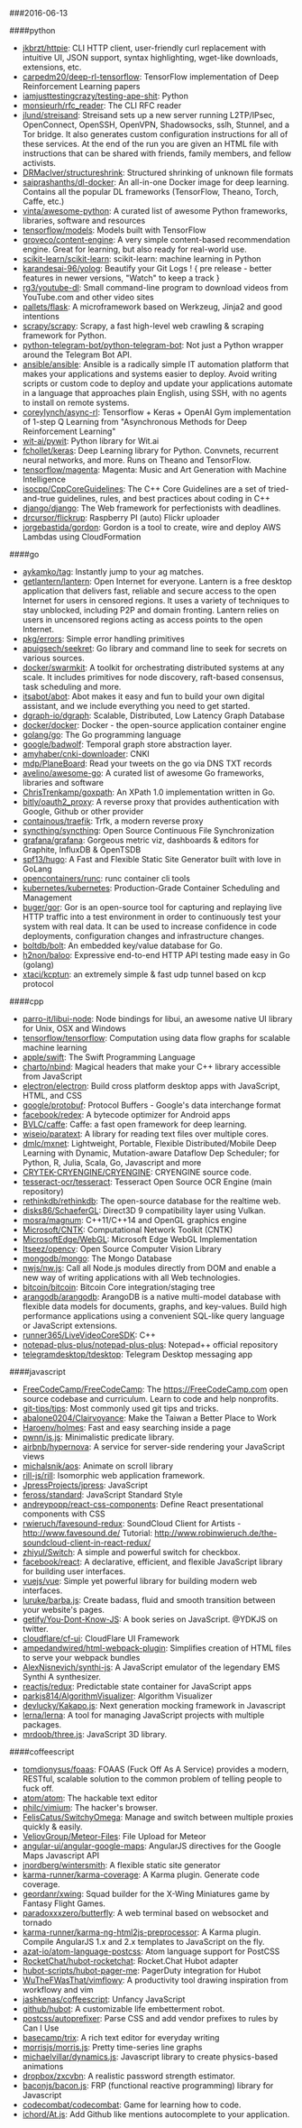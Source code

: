 ###2016-06-13

####python
* [jkbrzt/httpie](https://github.com/jkbrzt/httpie): CLI HTTP client, user-friendly curl replacement with intuitive UI, JSON support, syntax highlighting, wget-like downloads, extensions, etc.
* [carpedm20/deep-rl-tensorflow](https://github.com/carpedm20/deep-rl-tensorflow): TensorFlow implementation of Deep Reinforcement Learning papers
* [iamjusttestingcrazy/testing-ape-shit](https://github.com/iamjusttestingcrazy/testing-ape-shit): Python
* [monsieurh/rfc_reader](https://github.com/monsieurh/rfc_reader): The CLI RFC reader
* [jlund/streisand](https://github.com/jlund/streisand): Streisand sets up a new server running L2TP/IPsec, OpenConnect, OpenSSH, OpenVPN, Shadowsocks, sslh, Stunnel, and a Tor bridge. It also generates custom configuration instructions for all of these services. At the end of the run you are given an HTML file with instructions that can be shared with friends, family members, and fellow activists.
* [DRMacIver/structureshrink](https://github.com/DRMacIver/structureshrink): Structured shrinking of unknown file formats
* [saiprashanths/dl-docker](https://github.com/saiprashanths/dl-docker): An all-in-one Docker image for deep learning. Contains all the popular DL frameworks (TensorFlow, Theano, Torch, Caffe, etc.)
* [vinta/awesome-python](https://github.com/vinta/awesome-python): A curated list of awesome Python frameworks, libraries, software and resources
* [tensorflow/models](https://github.com/tensorflow/models): Models built with TensorFlow
* [groveco/content-engine](https://github.com/groveco/content-engine): A very simple content-based recommendation engine. Great for learning, but also ready for real-world use.
* [scikit-learn/scikit-learn](https://github.com/scikit-learn/scikit-learn): scikit-learn: machine learning in Python
* [karandesai-96/yolog](https://github.com/karandesai-96/yolog): Beautify your Git Logs ! { pre release - better features in newer versions, "Watch" to keep a track }
* [rg3/youtube-dl](https://github.com/rg3/youtube-dl): Small command-line program to download videos from YouTube.com and other video sites
* [pallets/flask](https://github.com/pallets/flask): A microframework based on Werkzeug, Jinja2 and good intentions
* [scrapy/scrapy](https://github.com/scrapy/scrapy): Scrapy, a fast high-level web crawling & scraping framework for Python.
* [python-telegram-bot/python-telegram-bot](https://github.com/python-telegram-bot/python-telegram-bot): Not just a Python wrapper around the Telegram Bot API.
* [ansible/ansible](https://github.com/ansible/ansible): Ansible is a radically simple IT automation platform that makes your applications and systems easier to deploy. Avoid writing scripts or custom code to deploy and update your applications automate in a language that approaches plain English, using SSH, with no agents to install on remote systems.
* [coreylynch/async-rl](https://github.com/coreylynch/async-rl): Tensorflow + Keras + OpenAI Gym implementation of 1-step Q Learning from "Asynchronous Methods for Deep Reinforcement Learning"
* [wit-ai/pywit](https://github.com/wit-ai/pywit): Python library for Wit.ai
* [fchollet/keras](https://github.com/fchollet/keras): Deep Learning library for Python. Convnets, recurrent neural networks, and more. Runs on Theano and TensorFlow.
* [tensorflow/magenta](https://github.com/tensorflow/magenta): Magenta: Music and Art Generation with Machine Intelligence
* [isocpp/CppCoreGuidelines](https://github.com/isocpp/CppCoreGuidelines): The C++ Core Guidelines are a set of tried-and-true guidelines, rules, and best practices about coding in C++
* [django/django](https://github.com/django/django): The Web framework for perfectionists with deadlines.
* [drcursor/flickrup](https://github.com/drcursor/flickrup): Raspberry PI (auto) Flickr uploader
* [jorgebastida/gordon](https://github.com/jorgebastida/gordon):  Gordon is a tool to create, wire and deploy AWS Lambdas using CloudFormation

####go
* [aykamko/tag](https://github.com/aykamko/tag): Instantly jump to your ag matches.
* [getlantern/lantern](https://github.com/getlantern/lantern):  Open Internet for everyone. Lantern is a free desktop application that delivers fast, reliable and secure access to the open Internet for users in censored regions. It uses a variety of techniques to stay unblocked, including P2P and domain fronting. Lantern relies on users in uncensored regions acting as access points to the open Internet.
* [pkg/errors](https://github.com/pkg/errors): Simple error handling primitives
* [apuigsech/seekret](https://github.com/apuigsech/seekret): Go library and command line to seek for secrets on various sources.
* [docker/swarmkit](https://github.com/docker/swarmkit): A toolkit for orchestrating distributed systems at any scale. It includes primitives for node discovery, raft-based consensus, task scheduling and more.
* [itsabot/abot](https://github.com/itsabot/abot): Abot makes it easy and fun to build your own digital assistant, and we include everything you need to get started.
* [dgraph-io/dgraph](https://github.com/dgraph-io/dgraph): Scalable, Distributed, Low Latency Graph Database
* [docker/docker](https://github.com/docker/docker): Docker - the open-source application container engine
* [golang/go](https://github.com/golang/go): The Go programming language
* [google/badwolf](https://github.com/google/badwolf): Temporal graph store abstraction layer.
* [amyhaber/cnki-downloader](https://github.com/amyhaber/cnki-downloader): CNKI
* [mdp/PlaneBoard](https://github.com/mdp/PlaneBoard): Read your tweets on the go via DNS TXT records
* [avelino/awesome-go](https://github.com/avelino/awesome-go): A curated list of awesome Go frameworks, libraries and software
* [ChrisTrenkamp/goxpath](https://github.com/ChrisTrenkamp/goxpath): An XPath 1.0 implementation written in Go.
* [bitly/oauth2_proxy](https://github.com/bitly/oauth2_proxy): A reverse proxy that provides authentication with Google, Github or other provider
* [containous/traefik](https://github.com/containous/traefik): Trfk, a modern reverse proxy
* [syncthing/syncthing](https://github.com/syncthing/syncthing): Open Source Continuous File Synchronization
* [grafana/grafana](https://github.com/grafana/grafana): Gorgeous metric viz, dashboards & editors for Graphite, InfluxDB & OpenTSDB
* [spf13/hugo](https://github.com/spf13/hugo): A Fast and Flexible Static Site Generator built with love in GoLang
* [opencontainers/runc](https://github.com/opencontainers/runc): runc container cli tools
* [kubernetes/kubernetes](https://github.com/kubernetes/kubernetes): Production-Grade Container Scheduling and Management
* [buger/gor](https://github.com/buger/gor): Gor is an open-source tool for capturing and replaying live HTTP traffic into a test environment in order to continuously test your system with real data. It can be used to increase confidence in code deployments, configuration changes and infrastructure changes.
* [boltdb/bolt](https://github.com/boltdb/bolt): An embedded key/value database for Go.
* [h2non/baloo](https://github.com/h2non/baloo): Expressive end-to-end HTTP API testing made easy in Go (golang)
* [xtaci/kcptun](https://github.com/xtaci/kcptun): an extremely simple & fast udp tunnel based on kcp protocol

####cpp
* [parro-it/libui-node](https://github.com/parro-it/libui-node): Node bindings for libui, an awesome native UI library for Unix, OSX and Windows
* [tensorflow/tensorflow](https://github.com/tensorflow/tensorflow): Computation using data flow graphs for scalable machine learning
* [apple/swift](https://github.com/apple/swift): The Swift Programming Language
* [charto/nbind](https://github.com/charto/nbind): Magical headers that make your C++ library accessible from JavaScript
* [electron/electron](https://github.com/electron/electron): Build cross platform desktop apps with JavaScript, HTML, and CSS
* [google/protobuf](https://github.com/google/protobuf): Protocol Buffers - Google's data interchange format
* [facebook/redex](https://github.com/facebook/redex): A bytecode optimizer for Android apps
* [BVLC/caffe](https://github.com/BVLC/caffe): Caffe: a fast open framework for deep learning.
* [wiseio/paratext](https://github.com/wiseio/paratext): A library for reading text files over multiple cores.
* [dmlc/mxnet](https://github.com/dmlc/mxnet): Lightweight, Portable, Flexible Distributed/Mobile Deep Learning with Dynamic, Mutation-aware Dataflow Dep Scheduler; for Python, R, Julia, Scala, Go, Javascript and more
* [CRYTEK-CRYENGINE/CRYENGINE](https://github.com/CRYTEK-CRYENGINE/CRYENGINE): CRYENGINE source code.
* [tesseract-ocr/tesseract](https://github.com/tesseract-ocr/tesseract): Tesseract Open Source OCR Engine (main repository)
* [rethinkdb/rethinkdb](https://github.com/rethinkdb/rethinkdb): The open-source database for the realtime web.
* [disks86/SchaeferGL](https://github.com/disks86/SchaeferGL): Direct3D 9 compatibility layer using Vulkan.
* [mosra/magnum](https://github.com/mosra/magnum): C++11/C++14 and OpenGL graphics engine
* [Microsoft/CNTK](https://github.com/Microsoft/CNTK): Computational Network Toolkit (CNTK)
* [MicrosoftEdge/WebGL](https://github.com/MicrosoftEdge/WebGL): Microsoft Edge WebGL Implementation
* [Itseez/opencv](https://github.com/Itseez/opencv): Open Source Computer Vision Library
* [mongodb/mongo](https://github.com/mongodb/mongo): The Mongo Database
* [nwjs/nw.js](https://github.com/nwjs/nw.js): Call all Node.js modules directly from DOM and enable a new way of writing applications with all Web technologies.
* [bitcoin/bitcoin](https://github.com/bitcoin/bitcoin): Bitcoin Core integration/staging tree
* [arangodb/arangodb](https://github.com/arangodb/arangodb): ArangoDB is a native multi-model database with flexible data models for documents, graphs, and key-values. Build high performance applications using a convenient SQL-like query language or JavaScript extensions.
* [runner365/LiveVideoCoreSDK](https://github.com/runner365/LiveVideoCoreSDK): C++
* [notepad-plus-plus/notepad-plus-plus](https://github.com/notepad-plus-plus/notepad-plus-plus): Notepad++ official repository
* [telegramdesktop/tdesktop](https://github.com/telegramdesktop/tdesktop): Telegram Desktop messaging app

####javascript
* [FreeCodeCamp/FreeCodeCamp](https://github.com/FreeCodeCamp/FreeCodeCamp): The https://FreeCodeCamp.com open source codebase and curriculum. Learn to code and help nonprofits.
* [git-tips/tips](https://github.com/git-tips/tips): Most commonly used git tips and tricks.
* [abalone0204/Clairvoyance](https://github.com/abalone0204/Clairvoyance): Make the Taiwan a Better Place to Work
* [Haroenv/holmes](https://github.com/Haroenv/holmes): Fast and easy searching inside a page
* [pwnn/is.js](https://github.com/pwnn/is.js): Minimalistic predicate library.
* [airbnb/hypernova](https://github.com/airbnb/hypernova): A service for server-side rendering your JavaScript views
* [michalsnik/aos](https://github.com/michalsnik/aos): Animate on scroll library
* [rill-js/rill](https://github.com/rill-js/rill): Isomorphic web application framework.
* [JpressProjects/jpress](https://github.com/JpressProjects/jpress): JavaScript
* [feross/standard](https://github.com/feross/standard):  JavaScript Standard Style
* [andreypopp/react-css-components](https://github.com/andreypopp/react-css-components): Define React presentational components with CSS
* [rwieruch/favesound-redux](https://github.com/rwieruch/favesound-redux): SoundCloud Client for Artists - http://www.favesound.de/ Tutorial: http://www.robinwieruch.de/the-soundcloud-client-in-react-redux/
* [zhiyul/Switch](https://github.com/zhiyul/Switch):  A simple and powerful switch for checkbox.
* [facebook/react](https://github.com/facebook/react): A declarative, efficient, and flexible JavaScript library for building user interfaces.
* [vuejs/vue](https://github.com/vuejs/vue): Simple yet powerful library for building modern web interfaces.
* [luruke/barba.js](https://github.com/luruke/barba.js): Create badass, fluid and smooth transition between your website's pages.
* [getify/You-Dont-Know-JS](https://github.com/getify/You-Dont-Know-JS): A book series on JavaScript. @YDKJS on twitter.
* [cloudflare/cf-ui](https://github.com/cloudflare/cf-ui):  CloudFlare UI Framework
* [ampedandwired/html-webpack-plugin](https://github.com/ampedandwired/html-webpack-plugin): Simplifies creation of HTML files to serve your webpack bundles
* [AlexNisnevich/synthi-js](https://github.com/AlexNisnevich/synthi-js): A JavaScript emulator of the legendary EMS Synthi A synthesizer.
* [reactjs/redux](https://github.com/reactjs/redux): Predictable state container for JavaScript apps
* [parkjs814/AlgorithmVisualizer](https://github.com/parkjs814/AlgorithmVisualizer): Algorithm Visualizer
* [devlucky/Kakapo.js](https://github.com/devlucky/Kakapo.js):  Next generation mocking framework in Javascript
* [lerna/lerna](https://github.com/lerna/lerna):  A tool for managing JavaScript projects with multiple packages.
* [mrdoob/three.js](https://github.com/mrdoob/three.js): JavaScript 3D library.

####coffeescript
* [tomdionysus/foaas](https://github.com/tomdionysus/foaas): FOAAS (Fuck Off As A Service) provides a modern, RESTful, scalable solution to the common problem of telling people to fuck off.
* [atom/atom](https://github.com/atom/atom): The hackable text editor
* [philc/vimium](https://github.com/philc/vimium): The hacker's browser.
* [FelisCatus/SwitchyOmega](https://github.com/FelisCatus/SwitchyOmega): Manage and switch between multiple proxies quickly & easily.
* [VeliovGroup/Meteor-Files](https://github.com/VeliovGroup/Meteor-Files): File Upload for Meteor
* [angular-ui/angular-google-maps](https://github.com/angular-ui/angular-google-maps): AngularJS directives for the Google Maps Javascript API
* [jnordberg/wintersmith](https://github.com/jnordberg/wintersmith): A flexible static site generator
* [karma-runner/karma-coverage](https://github.com/karma-runner/karma-coverage): A Karma plugin. Generate code coverage.
* [geordanr/xwing](https://github.com/geordanr/xwing): Squad builder for the X-Wing Miniatures game by Fantasy Flight Games.
* [paradoxxxzero/butterfly](https://github.com/paradoxxxzero/butterfly): A web terminal based on websocket and tornado
* [karma-runner/karma-ng-html2js-preprocessor](https://github.com/karma-runner/karma-ng-html2js-preprocessor): A Karma plugin. Compile AngularJS 1.x and 2.x templates to JavaScript on the fly.
* [azat-io/atom-language-postcss](https://github.com/azat-io/atom-language-postcss):  Atom language support for PostCSS
* [RocketChat/hubot-rocketchat](https://github.com/RocketChat/hubot-rocketchat): Rocket.Chat Hubot adapter
* [hubot-scripts/hubot-pager-me](https://github.com/hubot-scripts/hubot-pager-me): PagerDuty integration for Hubot
* [WuTheFWasThat/vimflowy](https://github.com/WuTheFWasThat/vimflowy): A productivity tool drawing inspiration from workflowy and vim
* [jashkenas/coffeescript](https://github.com/jashkenas/coffeescript): Unfancy JavaScript
* [github/hubot](https://github.com/github/hubot): A customizable life embetterment robot.
* [postcss/autoprefixer](https://github.com/postcss/autoprefixer): Parse CSS and add vendor prefixes to rules by Can I Use
* [basecamp/trix](https://github.com/basecamp/trix): A rich text editor for everyday writing
* [morrisjs/morris.js](https://github.com/morrisjs/morris.js): Pretty time-series line graphs
* [michaelvillar/dynamics.js](https://github.com/michaelvillar/dynamics.js): Javascript library to create physics-based animations
* [dropbox/zxcvbn](https://github.com/dropbox/zxcvbn): A realistic password strength estimator.
* [baconjs/bacon.js](https://github.com/baconjs/bacon.js): FRP (functional reactive programming) library for Javascript
* [codecombat/codecombat](https://github.com/codecombat/codecombat): Game for learning how to code.
* [ichord/At.js](https://github.com/ichord/At.js): Add Github like mentions autocomplete to your application.
